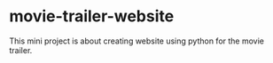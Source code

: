 # movie-trailer-website
This mini project is about creating website using python for the movie trailer.

